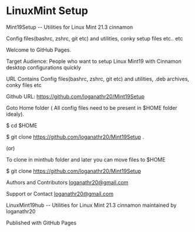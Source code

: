 # LinuxMint Setup


Mint19Setup -- Utilities for Linux Mint 21.3 cinnamon

Config files(bashrc, zshrc, git etc) and utilities, conky setup files etc.. etc

Welcome to GitHub Pages.

Target Audience: People who want to setup Linux Mint19 with Cinnamon desktop configurations quickly

URL Contains Config files(bashrc, zshrc, git etc) and utilities, .deb archives, conky files etc

Github URL: https://github.com/loganathr20/Mint19Setup

Goto Home folder ( All config files need to be present in $HOME folder idealy).

$ cd $HOME

$ git clone https://github.com/loganathr20/Mint19Setup .

(or)

To clone in minthub folder and later you can move files to $HOME

$ git clone https://github.com/loganathr20/Mint19Setup

Authors and Contributors
loganathr20@gmail.com

Support or Contact
loganathr20@gmail.com

LinuxMint19hub -- Utilities for Linux Mint 21.3  cinnamon maintained by loganathr20

Published with GitHub Pages



